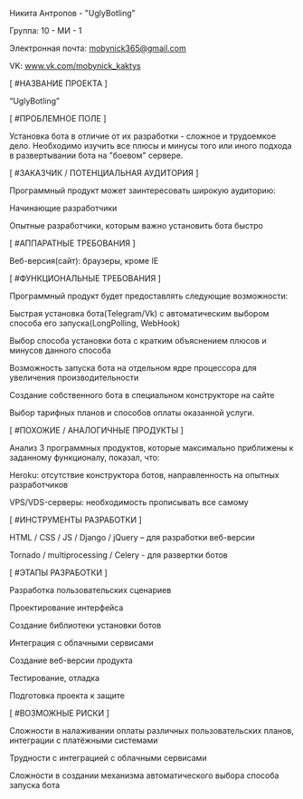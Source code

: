 Никита Антропов - "UglyBotling"


Группа: 10 - МИ - 1

Электронная почта: mobynick365@gmail.com

VK: www.vk.com/mobynick_kaktys


[ #НАЗВАНИЕ ПРОЕКТА ]

“UglyBotling”

[ #ПРОБЛЕМНОЕ ПОЛЕ ]

Установка бота в отличие от их разработки - сложное и трудоемкое дело. Необходимо изучить все плюсы и минусы того или иного подхода в развертывании бота на "боевом" сервере. 

[ #ЗАКАЗЧИК / ПОТЕНЦИАЛЬНАЯ АУДИТОРИЯ ]

Программный продукт может заинтересовать широкую аудиторию:


Начинающие разработчики

Опытные разработчики, которым важно установить бота быстро

[ #АППАРАТНЫЕ ТРЕБОВАНИЯ ]

Веб-версия(сайт): браузеры, кроме IE

[ #ФУНКЦИОНАЛЬНЫЕ ТРЕБОВАНИЯ ]

Программный продукт будет предоставлять следующие возможности:


Быстрая установка бота(Telegram/Vk) с автоматическим выбором способа его запуска(LongPolling, WebHook) 

Выбор способа установки бота с кратким объяснением плюсов и минусов данного способа

Возможность запуска бота на отдельном ядре процессора для увеличения производительности

Создание собственного бота в специальном конструкторе на сайте 

Выбор тарифных планов и способов оплаты оказанной услуги. 

[ #ПОХОЖИЕ / АНАЛОГИЧНЫЕ ПРОДУКТЫ ]

Анализ 3 программных продуктов, которые максимально приближены к заданному функционалу, показал, что:


Heroku: отсутствие конструктора ботов, направленность на опытных разработчиков

VPS/VDS-серверы: необходимость прописывать все самому

[ #ИНСТРУМЕНТЫ РАЗРАБОТКИ ]

HTML / CSS / JS / Django / jQuery – для разработки веб-версии

Tornado / multiprocessing / Celery - для развертки ботов

[ #ЭТАПЫ РАЗРАБОТКИ ]

Разработка пользовательских сценариев

Проектирование интерфейса

Создание библиотеки установки ботов

Интеграция с облачными сервисами

Создание веб-версии продукта

Тестирование, отладка

Подготовка проекта к защите

[ #ВОЗМОЖНЫЕ РИСКИ ]

Сложности в налаживании оплаты различных пользовательских планов, интеграции с платёжными системами

Трудности с интеграцией с облачными сервисами

Сложности в создании механизма автоматического выбора способа запуска бота
